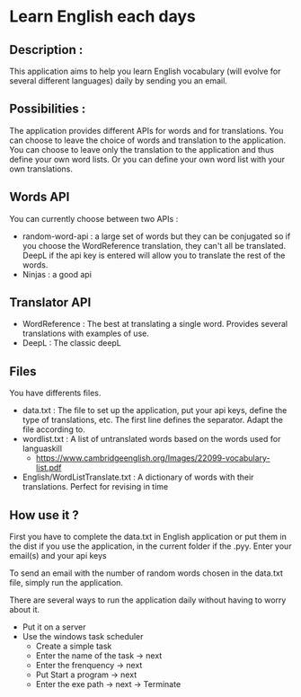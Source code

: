﻿# Learn English each days

## Description :

This application aims to help you learn English vocabulary (will evolve for several different languages) daily by sending you an email.

## Possibilities : 

The application provides different APIs for words and for translations. You can choose to leave the choice of words and translation to the application. You can choose to leave only the translation to the application and thus define your own word lists. Or you can define your own word list with your own translations.

## Words API
You can currently choose between two APIs :
- random-word-api : a large set of words but they can be conjugated so if you choose the WordReference translation, they can't all be translated. DeepL if the api key is entered will allow you to translate the rest of the words.
- Ninjas : a good api 

## Translator API
- WordReference : The best at translating a single word. Provides several translations with examples of use.
- DeepL : The classic deepL

## Files
You have differents files.
- data.txt : The file to set up the application, put your api keys, define the type of translations, etc. The first line defines the separator. Adapt the file according to.
- wordlist.txt : A list of untranslated words based on the words used for languaskill
	- https://www.cambridgeenglish.org/Images/22099-vocabulary-list.pdf
- English/WordListTranslate.txt : A dictionary of words with their translations. Perfect for revising in time

## How use it ?

First you have to complete the data.txt in English application or put them in the dist if you use the application, in the current folder if the .pyy. Enter your email(s) and your api keys

To send an email with the number of random words chosen in the data.txt file, simply run the application.

There are several ways to run the application daily without having to worry about it. 
- Put it on a server 
- Use the windows task scheduler
	- Create a simple task
	- Enter the name of the task -> next
	- Enter the frenquency -> next
	- Put Start a program -> next
	- Enter the exe path -> next -> Terminate
